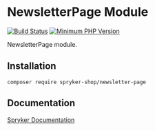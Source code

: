 # NewsletterPage Module
[![Build Status](https://travis-ci.org/spryker-shop/newsletter-page.svg)](https://travis-ci.org/spryker-shop/newsletter-page)
[![Minimum PHP Version](https://img.shields.io/badge/php-%3E%3D%207.2-8892BF.svg)](https://php.net/)

NewsletterPage module.

## Installation

```
composer require spryker-shop/newsletter-page
```

## Documentation

[Spryker Documentation](https://academy.spryker.com)
